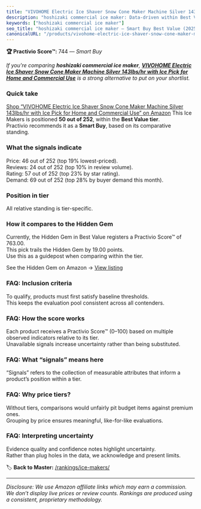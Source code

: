 ```yaml
---
title: "VIVOHOME Electric Ice Shaver Snow Cone Maker Machine Silver 143lbs/hr with Ice Pick for Home and Commercial Use"
description: "hoshizaki commercial ice maker: Data-driven within Best Value ranking using the Practivio Score™. Positioned by quality, value, demand, findability, momentum."
keywords: ["hoshizaki commercial ice maker"]
seo_title: "hoshizaki commercial ice maker — Smart Buy Best Value (2025)"
canonicalURL: "/products/vivohome-electric-ice-shaver-snow-cone-maker-machine-silver-143lbshr-with-ice-pick-for-home-and-commercial-use-B071K89S9Y/"
---
```


**🏆 Practivio Score™:** 744 — _Smart Buy_


*If you're comparing **hoshizaki commercial ice maker**, **[VIVOHOME Electric Ice Shaver Snow Cone Maker Machine Silver 143lbs/hr with Ice Pick for Home and Commercial Use](https://www.amazon.com/dp/B071K89S9Y?tag=practivio-20)** is a strong alternative to put on your shortlist.*
### Quick take
[Shop “VIVOHOME Electric Ice Shaver Snow Cone Maker Machine Silver 143lbs/hr with Ice Pick for Home and Commercial Use” on Amazon](https://www.amazon.com/dp/B071K89S9Y?tag=practivio-20)
This Ice Makers is positioned **50 out of 252**, within the **Best Value tier**.  
Practivio recommends it as a **Smart Buy**, based on its comparative standing.

### What the signals indicate
Price: 46 out of 252 (top 19% lowest-priced).  
Reviews: 24 out of 252 (top 10% in review volume).  
Rating: 57 out of 252 (top 23% by star rating).  
Demand: 69 out of 252 (top 28% by buyer demand this month).

### Position in tier
All relative standing is tier-specific.

### How it compares to the Hidden Gem
Currently, the Hidden Gem in Best Value registers a Practivio Score™ of 763.00.  
This pick trails the Hidden Gem by 19.00 points.  
Use this as a guidepost when comparing within the tier.  

See the Hidden Gem on Amazon → [View listing](https://www.amazon.com/dp/B00197WV7I?tag=practivio-20)

### FAQ: Inclusion criteria
To qualify, products must first satisfy baseline thresholds.  
This keeps the evaluation pool consistent across all contenders.

### FAQ: How the score works
Each product receives a Practivio Score™ (0–100) based on multiple observed indicators relative to its tier.  
Unavailable signals increase uncertainty rather than being substituted.

### FAQ: What “signals” means here
“Signals” refers to the collection of measurable attributes that inform a product’s position within a tier.

### FAQ: Why price tiers?
Without tiers, comparisons would unfairly pit budget items against premium ones.  
Grouping by price ensures meaningful, like-for-like evaluations.

### FAQ: Interpreting uncertainty
Evidence quality and confidence notes highlight uncertainty.  
Rather than plug holes in the data, we acknowledge and present limits.


🏷️ **Back to Master:** [/rankings/ice-makers/](/rankings/ice-makers/)

---
_Disclosure: We use Amazon affiliate links which may earn a commission. We don’t display live prices or review counts. Rankings are produced using a consistent, proprietary methodology._
